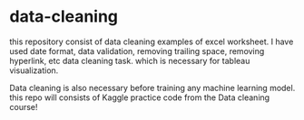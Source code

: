 # data-cleaning
this repository consist of data cleaning examples of excel worksheet. I have used date format, data validation, removing trailing space, removing hyperlink, etc data cleaning task. which is necessary for tableau visualization.

Data cleaning is also necessary before training any machine learning model. this repo will consists of Kaggle practice code from the Data cleaning course!
